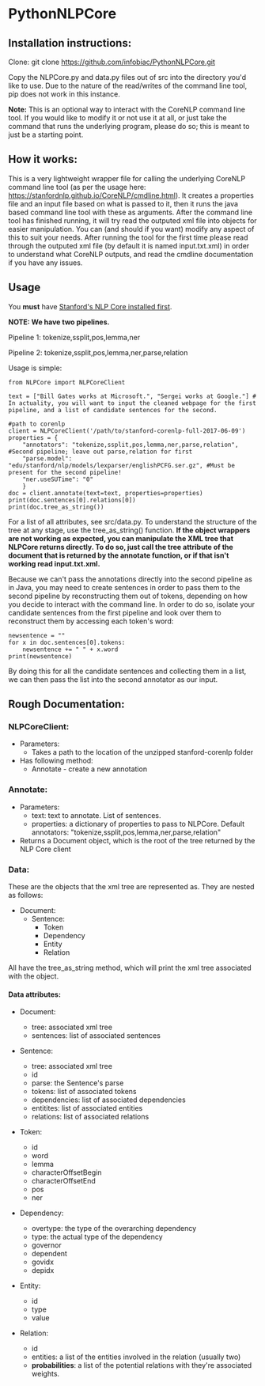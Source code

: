 # PythonNLPCore

## Installation instructions:
Clone: git clone https://github.com/infobiac/PythonNLPCore.git

Copy the NLPCore.py and data.py files out of src into the directory you'd like to use. Due to the nature of the read/writes of the command line tool, pip does not work in this instance.

**Note:** This is an optional way to interact with the CoreNLP command line tool. If you would like to modify it or not use it at all, or just take the command that runs the underlying program, please do so; this is meant to just be a starting point.

## How it works:
This is a very lightweight wrapper file for calling the underlying CoreNLP command line tool (as per the usage here: https://stanfordnlp.github.io/CoreNLP/cmdline.html). It creates a properties file and an input file based on what is passed to it, then it runs the java based command line tool with these as arguments. After the command line tool has finished running, it will try read the outputed xml file into objects for easier manipulation. You can (and should if you want) modify any aspect of this to suit your needs. After running the tool for the first time please read through the outputed xml file (by default it is named input.txt.xml) in order to understand what CoreNLP outputs, and read the cmdline documentation if you have any issues.

## Usage
You **must** have [Stanford's NLP Core installed first](https://stanfordnlp.github.io/CoreNLP/index.html). 

**NOTE: We have two pipelines.**

Pipeline 1: tokenize,ssplit,pos,lemma,ner

Pipeline 2: tokenize,ssplit,pos,lemma,ner,parse,relation

Usage is simple:
~~~~
from NLPCore import NLPCoreClient

text = ["Bill Gates works at Microsoft.", "Sergei works at Google."] # In actuality, you will want to input the cleaned webpage for the first pipeline, and a list of candidate sentences for the second.

#path to corenlp
client = NLPCoreClient('/path/to/stanford-corenlp-full-2017-06-09')
properties = {
	"annotators": "tokenize,ssplit,pos,lemma,ner,parse,relation", #Second pipeline; leave out parse,relation for first
	"parse.model": "edu/stanford/nlp/models/lexparser/englishPCFG.ser.gz", #Must be present for the second pipeline!
	"ner.useSUTime": "0"
	}
doc = client.annotate(text=text, properties=properties)
print(doc.sentences[0].relations[0])
print(doc.tree_as_string())
~~~~

For a list of all attributes, see src/data.py. To understand the structure of the tree at any stage, use the tree_as_string() function.
**If the object wrappers are not working as expected, you can manipulate the XML tree that NLPCore returns directly. To do so, just call the tree attribute of the document that is returned by the annotate function, or if that isn't working read input.txt.xml.**

Because we can't pass the annotations directly into the second pipeline as in Java, you may need to create sentences in order to pass them to the second pipeline by reconstructing them out of tokens, depending on how you decide to interact with the command line. In order to do so, isolate your candidate sentences from the first pipeline and look over them to reconstruct them by accessing each token's word:
~~~
newsentence = ""
for x in doc.sentences[0].tokens:
	newsentence += " " + x.word
print(newsentence)
~~~
By doing this for all the candidate sentences and collecting them in a list, we can then pass the list into the second annotator as our input.

## Rough Documentation:
### NLPCoreClient:
* Parameters:
	* Takes a path to the location of the unzipped stanford-corenlp folder
* Has following method:
	* Annotate - create a new annotation

### Annotate:
* Parameters:
	* text: text to annotate. List of sentences.
	* properties: a dictionary of properties to pass to NLPCore. Default annotators: "tokenize,ssplit,pos,lemma,ner,parse,relation"
* Returns a Document object, which is the root of the tree returned by the NLP Core client

### Data: 
These are the objects that the xml tree are represented as. They are nested as follows:
* Document:
	* Sentence:
		* Token
		* Dependency
		* Entity
		* Relation

All have the tree_as_string method, which will print the xml tree associated with the object. 
#### Data attributes:
* Document:
	* tree: associated xml tree
	* sentences: list of associated sentences
* Sentence:
	* tree: associated xml tree
	* id
	* parse: the Sentence's parse
	* tokens: list of associated tokens
	* dependencies: list of associated dependencies
	* entitites: list of associated entities
	* relations: list of associated relations
* Token:
	* id
	* word
	* lemma
	* characterOffsetBegin
	* characterOffsetEnd
	* pos
	* ner

* Dependency:
	* overtype: the type of the overarching dependency
	* type: the actual type of the dependency
	* governor
	* dependent
	* govidx
	* depidx

* Entity:
	* id
	* type
	* value
	
* Relation:
	* id
	* entities: a list of the entities involved in the relation (usually two)
	* **probabilities**: a list of the potential relations with they're associated weights.
		
